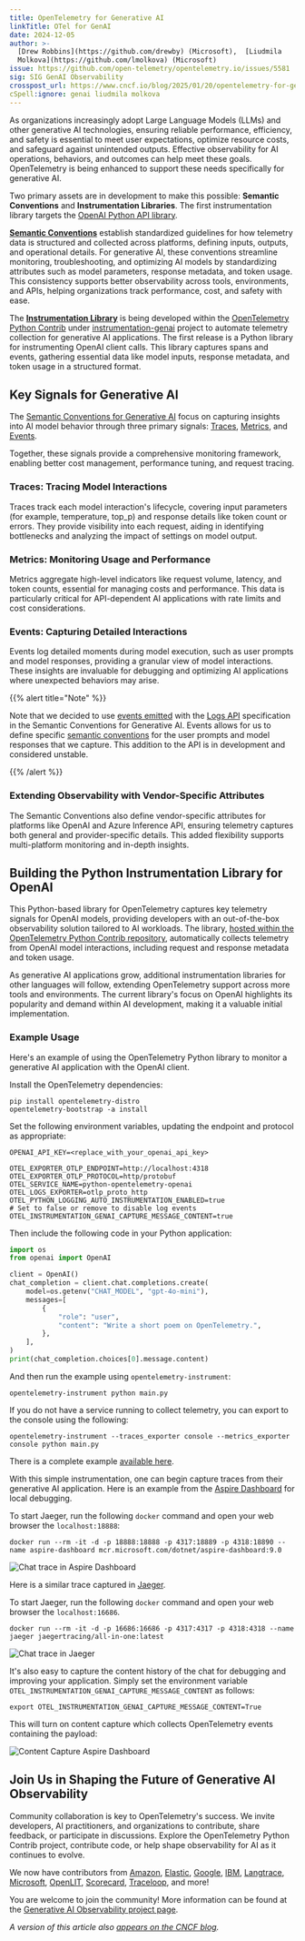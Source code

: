 ```yaml
---
title: OpenTelemetry for Generative AI
linkTitle: OTel for GenAI
date: 2024-12-05
author: >-
  [Drew Robbins](https://github.com/drewby) (Microsoft),  [Liudmila
  Molkova](https://github.com/lmolkova) (Microsoft)
issue: https://github.com/open-telemetry/opentelemetry.io/issues/5581
sig: SIG GenAI Observability
crosspost_url: https://www.cncf.io/blog/2025/01/20/opentelemetry-for-generative-ai/
cSpell:ignore: genai liudmila molkova
---
```


As organizations increasingly adopt Large Language Models (LLMs) and other
generative AI technologies, ensuring reliable performance, efficiency, and
safety is essential to meet user expectations, optimize resource costs, and
safeguard against unintended outputs. Effective observability for AI operations,
behaviors, and outcomes can help meet these goals. OpenTelemetry is being
enhanced to support these needs specifically for generative AI.

Two primary assets are in development to make this possible: **Semantic
Conventions** and **Instrumentation Libraries**. The first instrumentation
library targets the
[OpenAI Python API library](https://pypi.org/project/openai/).

[**Semantic Conventions**](/docs/concepts/semantic-conventions/) establish
standardized guidelines for how telemetry data is structured and collected
across platforms, defining inputs, outputs, and operational details. For
generative AI, these conventions streamline monitoring, troubleshooting, and
optimizing AI models by standardizing attributes such as model parameters,
response metadata, and token usage. This consistency supports better
observability across tools, environments, and APIs, helping organizations track
performance, cost, and safety with ease.

The
[**Instrumentation Library**](/docs/specs/otel/overview/#instrumentation-libraries)
is being developed within the
[OpenTelemetry Python Contrib](https://github.com/open-telemetry/opentelemetry-python-contrib)
under
[instrumentation-genai](https://github.com/open-telemetry/opentelemetry-python-contrib/tree/main/instrumentation-genai)
project to automate telemetry collection for generative AI applications. The
first release is a Python library for instrumenting OpenAI client calls. This
library captures spans and events, gathering essential data like model inputs,
response metadata, and token usage in a structured format.

## Key Signals for Generative AI

The [Semantic Conventions for Generative AI](/docs/specs/semconv/gen-ai/) focus
on capturing insights into AI model behavior through three primary signals:
[Traces](/docs/concepts/signals/traces/),
[Metrics](/docs/concepts/signals/metrics/), and
[Events](https://github.com/open-telemetry/opentelemetry-specification/blob/v1.40.0/specification/logs/event-api.md).

Together, these signals provide a comprehensive monitoring framework, enabling
better cost management, performance tuning, and request tracing.

### Traces: Tracing Model Interactions

Traces track each model interaction's lifecycle, covering input parameters (for
example, temperature, top_p) and response details like token count or errors.
They provide visibility into each request, aiding in identifying bottlenecks and
analyzing the impact of settings on model output.

### Metrics: Monitoring Usage and Performance

Metrics aggregate high-level indicators like request volume, latency, and token
counts, essential for managing costs and performance. This data is particularly
critical for API-dependent AI applications with rate limits and cost
considerations.

### Events: Capturing Detailed Interactions

Events log detailed moments during model execution, such as user prompts and
model responses, providing a granular view of model interactions. These insights
are invaluable for debugging and optimizing AI applications where unexpected
behaviors may arise.

{{% alert title="Note" %}}

Note that we decided to use [events emitted] with the
[Logs API](/docs/specs/otel/logs/api/) specification in the Semantic Conventions
for Generative AI. Events allows for us to define specific
[semantic conventions](/docs/specs/semconv/general/events/) for the user prompts
and model responses that we capture. This addition to the API is in development
and considered unstable.

[events emitted]:
  https://github.com/open-telemetry/opentelemetry-specification/blob/v1.40.0/specification/logs/api.md#emit-an-event

{{% /alert %}}

### Extending Observability with Vendor-Specific Attributes

The Semantic Conventions also define vendor-specific attributes for platforms
like OpenAI and Azure Inference API, ensuring telemetry captures both general
and provider-specific details. This added flexibility supports multi-platform
monitoring and in-depth insights.

## Building the Python Instrumentation Library for OpenAI

This Python-based library for OpenTelemetry captures key telemetry signals for
OpenAI models, providing developers with an out-of-the-box observability
solution tailored to AI workloads. The library,
[hosted within the OpenTelemetry Python Contrib repository](https://github.com/open-telemetry/opentelemetry-python-contrib/tree/opentelemetry-instrumentation-openai-v2%3D%3D2.0b0/instrumentation-genai/opentelemetry-instrumentation-openai-v2),
automatically collects telemetry from OpenAI model interactions, including
request and response metadata and token usage.

As generative AI applications grow, additional instrumentation libraries for
other languages will follow, extending OpenTelemetry support across more tools
and environments. The current library's focus on OpenAI highlights its
popularity and demand within AI development, making it a valuable initial
implementation.

### Example Usage

Here's an example of using the OpenTelemetry Python library to monitor a
generative AI application with the OpenAI client.

Install the OpenTelemetry dependencies:

```shell
pip install opentelemetry-distro
opentelemetry-bootstrap -a install
```

Set the following environment variables, updating the endpoint and protocol as
appropriate:

```shell
OPENAI_API_KEY=<replace_with_your_openai_api_key>

OTEL_EXPORTER_OTLP_ENDPOINT=http://localhost:4318
OTEL_EXPORTER_OTLP_PROTOCOL=http/protobuf
OTEL_SERVICE_NAME=python-opentelemetry-openai
OTEL_LOGS_EXPORTER=otlp_proto_http
OTEL_PYTHON_LOGGING_AUTO_INSTRUMENTATION_ENABLED=true
# Set to false or remove to disable log events
OTEL_INSTRUMENTATION_GENAI_CAPTURE_MESSAGE_CONTENT=true
```

Then include the following code in your Python application:

```python
import os
from openai import OpenAI

client = OpenAI()
chat_completion = client.chat.completions.create(
    model=os.getenv("CHAT_MODEL", "gpt-4o-mini"),
    messages=[
        {
            "role": "user",
            "content": "Write a short poem on OpenTelemetry.",
        },
    ],
)
print(chat_completion.choices[0].message.content)
```

And then run the example using `opentelemetry-instrument`:

```shell
opentelemetry-instrument python main.py
```

If you do not have a service running to collect telemetry, you can export to the
console using the following:

```shell
opentelemetry-instrument --traces_exporter console --metrics_exporter console python main.py
```

There is a complete example
[available here](https://github.com/open-telemetry/opentelemetry-python-contrib/tree/main/instrumentation-genai/opentelemetry-instrumentation-openai-v2/examples/).

With this simple instrumentation, one can begin capture traces from their
generative AI application. Here is an example from the
[Aspire Dashboard](https://learn.microsoft.com/dotnet/aspire/fundamentals/dashboard/standalone?tabs=bash)
for local debugging.

To start Jaeger, run the following `docker` command and open your web browser
the `localhost:18888`:

```shell
docker run --rm -it -d -p 18888:18888 -p 4317:18889 -p 4318:18890 --name aspire-dashboard mcr.microsoft.com/dotnet/aspire-dashboard:9.0
```

![Chat trace in Aspire Dashboard](aspire-dashboard-trace.png)

Here is a similar trace captured in
[Jaeger](https://www.jaegertracing.io/docs/1.63/getting-started/#all-in-one).

To start Jaeger, run the following `docker` command and open your web browser
the `localhost:16686`.

```shell
docker run --rm -it -d -p 16686:16686 -p 4317:4317 -p 4318:4318 --name jaeger jaegertracing/all-in-one:latest
```

![Chat trace in Jaeger](jaeger-trace.png)

It's also easy to capture the content history of the chat for debugging and
improving your application. Simply set the environment variable
`OTEL_INSTRUMENTATION_GENAI_CAPTURE_MESSAGE_CONTENT` as follows:

```shell
export OTEL_INSTRUMENTATION_GENAI_CAPTURE_MESSAGE_CONTENT=True
```

This will turn on content capture which collects OpenTelemetry events containing
the payload:

![Content Capture Aspire Dashboard](aspire-dashboard-content-capture.png)

## Join Us in Shaping the Future of Generative AI Observability

Community collaboration is key to OpenTelemetry's success. We invite developers,
AI practitioners, and organizations to contribute, share feedback, or
participate in discussions. Explore the OpenTelemetry Python Contrib project,
contribute code, or help shape observability for AI as it continues to evolve.

We now have contributors from [Amazon](https://aws.amazon.com/),
[Elastic](https://www.elastic.co/), [Google](https://www.google.com/),
[IBM](https://www.ibm.com), [Langtrace](https://www.langtrace.ai/),
[Microsoft](https://www.microsoft.com/), [OpenLIT](https://openlit.io/),
[Scorecard](https://www.scorecard.io/), [Traceloop](https://www.traceloop.com/),
and more!

You are welcome to join the community! More information can be found at the
[Generative AI Observability project page](https://github.com/open-telemetry/community/blob/main/projects/gen-ai.md).

_A version of this article also [appears on the CNCF blog][]._

[appears on the CNCF blog]: <{{% param crosspost_url %}}>
